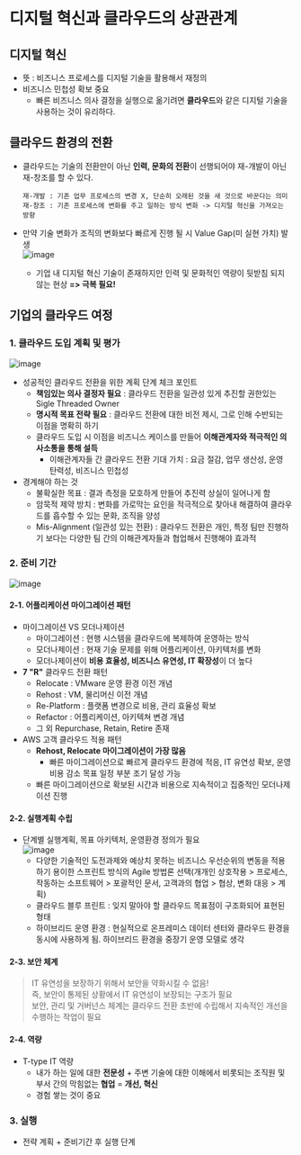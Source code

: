 # 디지털 혁신과 클라우드의 상관관계
## 디지털 혁신
- 뜻 : 비즈니스 프로세스를 디지털 기술을 활용해서 재정의
- 비즈니스 민첩성 확보 중요
  - 빠른 비즈니스 의사 결정을 실행으로 옮기려면 **클라우드**와 같은 디지털 기술을 사용하는 것이 유리하다.
## 클라우드 환경의 전환
- 클라우드는 기술의 전환만이 아닌 **인력, 문화의 전환**이 선행되어야 재-개발이 아닌 재-창조를 할 수 있다.
  ```
  재-개발 : 기존 업무 프로세스의 변경 X, 단순히 오래된 것을 새 것으로 바꾼다는 의미
  재-창조 : 기존 프로세스에 변화를 주고 일하는 방식 변화 -> 디지털 혁신을 가져오는 방향
  ```
- 만약 기술 변화가 조직의 변화보다 빠르게 진행 될 시 Value Gap(미 실현 가치) 발생  
  ![image](https://user-images.githubusercontent.com/79209568/167674297-a290036e-f7d5-49dc-80b3-35cedb8dad0f.png)

  - 기업 내 디지털 혁신 기술이 존재하지만  인력 및 문화적인 역량이 뒷받침 되지 않는 현상 **=> 극복 필요!**

## 기업의 클라우드 여정
### 1. 클라우드 도입 계획 및 평가
![image](https://user-images.githubusercontent.com/79209568/167674383-dcc5411a-ca5a-450c-afc9-7798db510c57.png)

- 성공적인 클라우드 전환을 위한 계획 단계 체크 포인트
  - **책임있는 의사 결정자 필요** : 클라우드 전환을 일관성 있게 추진할 권한있는 Sigle Threaded Owner
  - **명시적 목표 전략 필요** : 클라우드 전환에 대한 비전 제시, 그로 인해 수반되는 이점을 명확히 하기
  - 클라우드 도입 시 이점을 비즈니스 케이스를 만들어 **이해관계자와 적극적인 의사소통을 통해 설득**
    - 이해관계자들 간 클라우드 전환 기대 가치 : 요금 절감, 업무 생산성, 운영 탄력성, 비즈니스 민첩성
- 경계해야 하는 것
  - 불확실한 목표 : 결과 측정을 모호하게 만들어 추진력 상실이 일어나게 함
  - 암묵적 제약 방치 : 변화를 가로막는 요인을 적극적으로 찾아내 해결하여 클라우드를 흡수할 수 있는 문화, 조직을 양성
  - Mis-Alignment (일관성 있는 전환) : 클라우드 전환은 개인, 특정 팀만 진행하기 보다는 다양한 팀 간의 이해관계자들과 협업해서 진행해야 효과적
### 2. 준비 기간
![image](https://user-images.githubusercontent.com/79209568/167674432-1f412e5d-6d54-40d3-b987-6943cd19481a.png)

#### 2-1. 어플리케이션 마이그레이션 패턴
- 마이그레이션 VS 모더나제이션
  - 마이그레이션 : 현행 시스템을 클라우드에 복제하여 운영하는 방식
  - 모더나제이션 : 현재 기술 문제를 위해 어플리케이션, 아키텍처를 변화
  - 모더나제이션이 **비용 효율성, 비즈니스 유연성, IT 확장성**이 더 높다
- **7 "R"** 클라우드 전환 패턴
  - Relocate : VMware 운영 환경 이전 개념
  - Rehost : VM, 물리머신 이전 개념
  - Re-Platform : 플랫폼 변경으로 비용, 관리 효율성 확보
  - Refactor : 어플리케이션, 아키텍쳐 변경 개념
  - 그 외 Repurchase, Retain, Retire 존재
- AWS 고객 클라우드 적용 패턴
  - **Rehost, Relocate 마이그레이션이 가장 많음**
    - 빠른 마이그레이션으로 빠르게 클라우드 환경에 적응, IT 유연성 확보, 운영 비용 감소 목표 일정 부분 조기 달성 가능
  - 빠른 마이그레이션으로 확보된 시간과 비용으로 지속적이고 집중적인 모더나제이션 진행

#### 2-2. 실행계획 수립
- 단계별 실행계획, 목표 아키텍처, 운영환경 정의가 필요  
  ![image](https://user-images.githubusercontent.com/79209568/167676091-5c1780b5-17cd-4113-9bcc-864fdb08a1f3.png)
  - 다양한 기술적인 도전과제와 예상치 못하는 비즈니스 우선순위의 변동을 적용하기 용이한 스프린트 방식의 Agile 방법론 선택(개개인 상호작용 > 프로세스, 작동하는 소프트웨어 > 포괄적인 문서, 고객과의 협업 > 협상, 변화 대응 > 계획)
  - 클라우드 블루 프린트 : 잊지 말아야 할 클라우드 목표점이 구조화되어 표현된 형태
  - 하이브리드 운영 환경 : 현실적으로 온프레미스 데이터 센터와 클라우드 환경을 동시에 사용하게 됨. 하이브리드 환경을 중장기 운영 모델로 생각
#### 2-3. 보안 체계
> IT 유연성을 보장하기 위해서 보안을 약화시킬 수 없음!  
> 즉, 보안이 통제된 상황에서 IT 유연성이 보장되는 구조가 필요  
> 보안, 관리 및 거버넌스 체계는 클라우드 전환 초반에 수립해서 지속적인 개선을 수행하는 작업이 필요

#### 2-4. 역량
- T-type IT 역량
  - 내가 하는 일에 대한 **전문성** + 주변 기술에 대한 이해에서 비롯되는 조직원 및 부서 간의 막힘없는 **협업** = **개선, 혁신**
  - 경험 쌓는 것이 중요

### 3. 실행
- 전략 계획 + 준비기간 후 실행 단계
